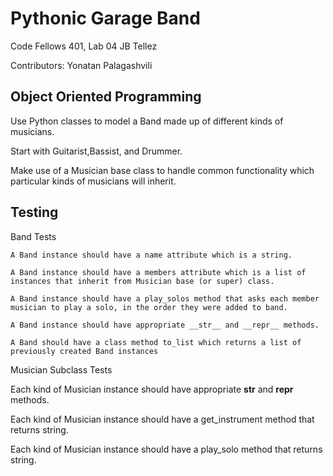 # Pythonic Garage Band
Code Fellows 401, Lab 04
JB Tellez

Contributors: Yonatan Palagashvili
## Object Oriented Programming
Use Python classes to model a Band made up of different kinds of musicians.

Start with Guitarist,Bassist, and Drummer.

Make use of a Musician base class to handle common functionality which particular kinds of musicians will inherit.

## Testing 
Band Tests

    A Band instance should have a name attribute which is a string.

    A Band instance should have a members attribute which is a list of instances that inherit from Musician base (or super) class.

    A Band instance should have a play_solos method that asks each member musician to play a solo, in the order they were added to band.

    A Band instance should have appropriate __str__ and __repr__ methods.

    A Band should have a class method to_list which returns a list of previously created Band instances

Musician Subclass Tests

Each kind of Musician instance should have appropriate __str__ and __repr__ methods.

Each kind of Musician instance should have a get_instrument method that returns string.

Each kind of Musician instance should have a play_solo method that returns string.
